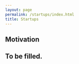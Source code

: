 ```yaml
---
layout: page
permalink: /startups/index.html
title: Startups
---
```


## Motivation

To be filled.
---


